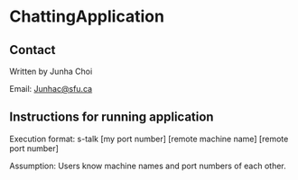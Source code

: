 # ChattingApplication

## Contact
Written by Junha Choi

Email: Junhac@sfu.ca

## Instructions for running application

Execution format: s-talk [my port number] [remote machine name] [remote port number]

Assumption: Users know machine names and port numbers of each other. 
